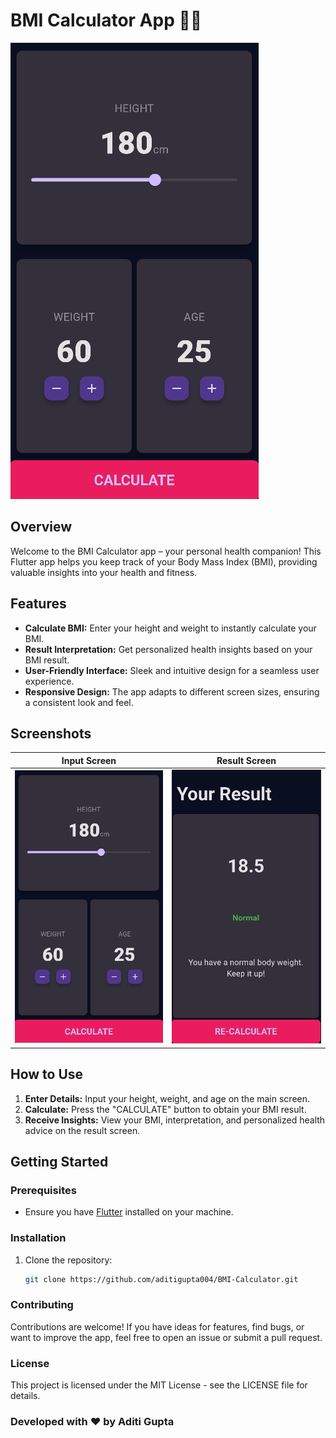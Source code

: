 # BMI Calculator App 📱💪

![BMI Calculator App](demo/screenshot.png)

## Overview

Welcome to the BMI Calculator app – your personal health companion! This Flutter app helps you keep track of your Body Mass Index (BMI), providing valuable insights into your health and fitness.

## Features

- **Calculate BMI:** Enter your height and weight to instantly calculate your BMI.
- **Result Interpretation:** Get personalized health insights based on your BMI result.
- **User-Friendly Interface:** Sleek and intuitive design for a seamless user experience.
- **Responsive Design:** The app adapts to different screen sizes, ensuring a consistent look and feel.

## Screenshots

| Input Screen | Result Screen |
| ------------ | ------------- |
| ![Input Screen](demo/input_screen.png) | ![Result Screen](demo/result_screen.png) |

## How to Use

1. **Enter Details:** Input your height, weight, and age on the main screen.
2. **Calculate:** Press the "CALCULATE" button to obtain your BMI result.
3. **Receive Insights:** View your BMI, interpretation, and personalized health advice on the result screen.

## Getting Started

### Prerequisites

- Ensure you have [Flutter](https://flutter.dev/docs/get-started/install) installed on your machine.

### Installation

1. Clone the repository:

   ```bash
   git clone https://github.com/aditigupta004/BMI-Calculator.git

   
### Contributing
Contributions are welcome! If you have ideas for features, find bugs, or want to improve the app, feel free to open an issue or submit a pull request.

### License
This project is licensed under the MIT License - see the LICENSE file for details.

### Developed with ❤️ by Aditi Gupta
